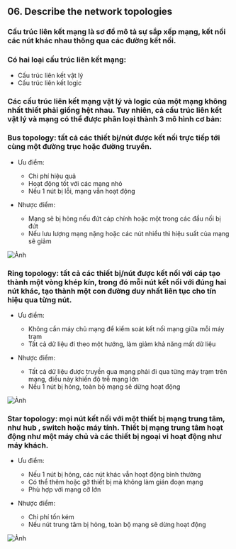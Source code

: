 ## 06. Describe the network topologies

### Cấu trúc liên kết mạng là sơ đồ mô tả sự sắp xếp mạng, kết nối các nút khác nhau  thông qua các đường kết nối. 

### Có hai loại cấu trúc liên kết mạng:
- Cấu trúc liên kết vật lý
- Cấu trúc liên kết logic

### Các cấu trúc liên kết mạng vật lý và logic của một mạng không nhất thiết phải giống hệt nhau. Tuy nhiên, cả cấu trúc liên kết vật lý và mạng có thể được phân loại thành 3 mô hình cơ bản:

### Bus topology: tất cả các thiết bị/nút được kết nối trực tiếp tới cùng một đường trục hoặc đường truyền.

- Ưu điểm:
	- Chi phí hiệu quả
	- Hoạt động tốt với các mạng nhỏ
	- Nếu 1 nút bị lỗi, mạng vẫn hoạt động

- Nhược điểm:
	- Mạng sẽ bị hỏng nếu đứt cáp chính hoặc một trong các đầu nối bị đứt
	- Nếu lưu lượng mạng nặng hoặc các nút nhiều thì hiệu suất của mạng sẽ giảm

![Ảnh](https://upload.wikimedia.org/wikipedia/commons/4/47/BusNetwork.svg)

### Ring topology: tất cả các thiết bị/nút được kết nối với cáp tạo thành một vòng khép kín, trong đó mỗi nút kết nối với đúng hai nút khác, tạo thành một con đường duy nhất liên tục cho tín hiệu qua từng nút.
 
- Ưu điểm:
	- Không cần máy chủ mạng để kiểm soát kết nối mạng giữa mỗi máy trạm
	- Tất cả dữ liệu đi theo một hướng, làm giảm khả năng mất dữ liệu

- Nhược điểm:
	- Tất cả dữ liệu được truyền qua mạng phải đi qua từng máy trạm trên mạng, điều này khiến độ trễ mạng lớn
	- Nếu 1 nút bị hỏng, toàn bộ mạng sẽ dừng hoạt động

![Ảnh](https://upload.wikimedia.org/wikipedia/commons/d/db/NetworkTopology-Ring.png)

### Star topology: mọi nút kết nối với một thiết bị mạng trung tâm, như hub , switch hoặc máy tính. Thiết bị mạng trung tâm hoạt động như một máy chủ và các thiết bị ngoại vi hoạt động như máy khách.
 
- Ưu điểm:
	- Nếu 1 nút bị hỏng, các nút khác vẫn hoạt động bình thường
	- Có thể thêm hoặc gỡ thiết bị mà không làm gián đoạn mạng
	- Phù hợp với mạng cỡ lớn

- Nhược điểm:
	- Chi phí tốn kém
	- Nếu nút trung tâm bị hỏng, toàn bộ mạng sẽ dừng hoạt động

![Ảnh](https://upload.wikimedia.org/wikipedia/commons/thumb/d/d0/StarNetwork.svg/527px-StarNetwork.svg.png)